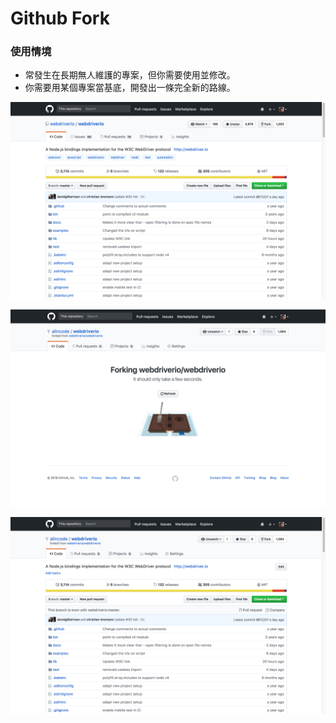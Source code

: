 # Github Fork

### 使用情境

* 常發生在長期無人維護的專案，但你需要使用並修改。
* 你需要用某個專案當基底，開發出一條完全新的路線。

![](assets/home_page.png)

![](assets/forking.png)

![](assets/fork_done.png)
